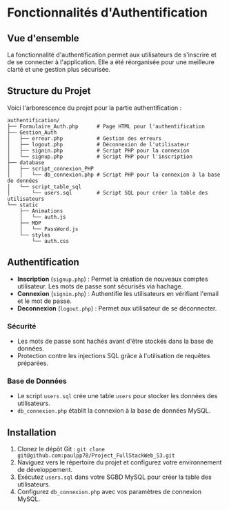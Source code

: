 # Fonctionnalités d'Authentification

## Vue d'ensemble
La fonctionnalité d'authentification permet aux utilisateurs de s'inscrire et de se connecter à l'application. Elle a été réorganisée pour une meilleure clarté et une gestion plus sécurisée.

## Structure du Projet
Voici l'arborescence du projet pour la partie authentification :
```
authentification/
├── Formulaire_Auth.php      # Page HTML pour l'authentification
├── Gestion_Auth
│   ├── erreur.php           # Gestion des erreurs
│   ├── logout.php           # Déconnexion de l'utilisateur
│   ├── signin.php           # Script PHP pour la connexion
│   └── signup.php           # Script PHP pour l'inscription
├── database
│   ├── script_connexion_PHP
│   │   └── db_connexion.php # Script PHP pour la connexion à la base de données
│   └── script_table_sql
│       └── users.sql        # Script SQL pour créer la table des utilisateurs
└── static
    ├── Animations
    │   └── auth.js          
    ├── MDP
    │   └── PassWord.js
    └── styles
        └── auth.css         
```


## Authentification
- **Inscription** (`signup.php`) : Permet la création de nouveaux comptes utilisateur. Les mots de passe sont sécurisés via hachage.
- **Connexion** (`signin.php`) : Authentifie les utilisateurs en vérifiant l'email et le mot de passe.
- **Deconnexion** (`logout.php`) : Permet aux utilisateur de se déconnecter.

### Sécurité
- Les mots de passe sont hachés avant d'être stockés dans la base de données.
- Protection contre les injections SQL grâce à l'utilisation de requêtes préparées.

### Base de Données
- Le script `users.sql` crée une table `users` pour stocker les données des utilisateurs.
- `db_connexion.php` établit la connexion à la base de données MySQL.

## Installation
1. Clonez le dépôt Git : `git clone git@github.com:paulpp78/Project_FullStackWeb_S3.git`
2. Naviguez vers le répertoire du projet et configurez votre environnement de développement.
3. Exécutez `users.sql` dans votre SGBD MySQL pour créer la table des utilisateurs.
4. Configurez `db_connexion.php` avec vos paramètres de connexion MySQL.